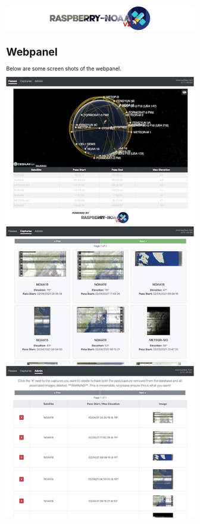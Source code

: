 ![Raspberry NOAA](../assets/header_1600_v2.png)

# Webpanel

Below are some screen shots of the webpanel.

[![Webpanel Pass List][1]][1]
[![Webpanel Captures][2]][2]
[![Webpanel Admin][3]][3]

[1]: /docs/assets/images/webpanel-pass-list.jpg
[2]: /docs/assets/images/webpanel-captures.jpg
[3]: /docs/assets/images/webpanel-admin.jpg
